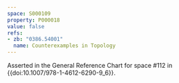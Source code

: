 ```yaml
---
space: S000109
property: P000018
value: false
refs:
- zb: "0386.54001"
  name: Counterexamples in Topology
---
```


Asserted in the General Reference Chart for space #112 in
{{doi:10.1007/978-1-4612-6290-9_6}}.

